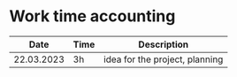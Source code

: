 # Work time accounting
| Date        | Time  | Description           |
| ----------- |-------|-----------------------|
| 22.03.2023  | 3h    |idea for the project, planning |
